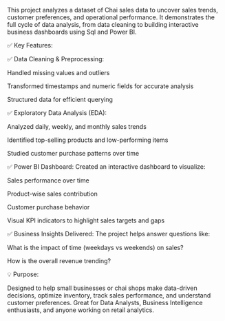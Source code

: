 This project analyzes a dataset of Chai sales data to uncover sales trends, customer preferences, and operational performance.
It demonstrates the full cycle of data analysis, from data cleaning to building interactive business dashboards using Sql and Power BI.

✅ Key Features:

✅ Data Cleaning & Preprocessing:

Handled missing values and outliers

Transformed timestamps and numeric fields for accurate analysis

Structured data for efficient querying

✅ Exploratory Data Analysis (EDA):

Analyzed daily, weekly, and monthly sales trends

Identified top-selling products and low-performing items

Studied customer purchase patterns over time

✅ Power BI Dashboard:
Created an interactive dashboard to visualize:

Sales performance over time

Product-wise sales contribution

Customer purchase behavior

Visual KPI indicators to highlight sales targets and gaps

✅ Business Insights Delivered:
The project helps answer questions like:

What is the impact of time (weekdays vs weekends) on sales?

How is the overall revenue trending?

💡 Purpose:

Designed to help small businesses or chai shops make data-driven decisions, optimize inventory, track sales performance, and understand customer preferences.
Great for Data Analysts, Business Intelligence enthusiasts, and anyone working on retail analytics.
